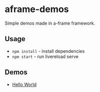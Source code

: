 # aframe-demos

Simple demos made in a-frame framework.

## Usage
* `npm install` - install dependencies
* `npm start` - run livereload serve

## Demos
* [Hello World](http://localhost:3000/hello-world/)
